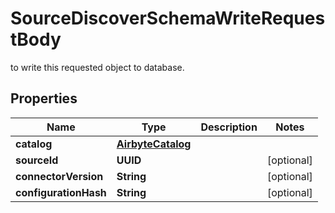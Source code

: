

# SourceDiscoverSchemaWriteRequestBody

to write this requested object to database.

## Properties

| Name | Type | Description | Notes |
|------------ | ------------- | ------------- | -------------|
|**catalog** | [**AirbyteCatalog**](AirbyteCatalog.md) |  |  |
|**sourceId** | **UUID** |  |  [optional] |
|**connectorVersion** | **String** |  |  [optional] |
|**configurationHash** | **String** |  |  [optional] |



